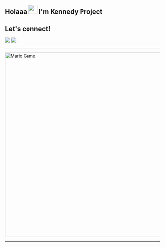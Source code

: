 ## Holaaa <img src="https://github.com/TheDudeThatCode/TheDudeThatCode/blob/master/Assets/Hi.gif" width="29px"> I'm Kennedy Project

## Let's connect!
<p>
    <a href="https://t.me/xgothboi" target="blank"><img src="https://img.shields.io/badge/@xgothboi-30302f?style=flat&logo=telegram" /></a>
    <a href="https://www.instagram.com/acxken._" target="blank"><img src="https://img.shields.io/badge/@acxken._-30302f?style=flat&logo=instagram" /></a>
</p>

___

<img src="https://github.com/TheDudeThatCode/TheDudeThatCode/blob/master/Assets/Mario_Gameplay.gif" alt="Mario Game" width="600" />

___
